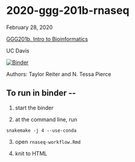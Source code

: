 # 2020-ggg-201b-rnaseq

February 28, 2020  

[GGG201b, Intro to Bioinformatics](https://github.com/ngs-docs/2020-GGG201b-lab)

UC Davis

[![Binder](https://mybinder.org/badge_logo.svg)](https://mybinder.org/v2/gh/ngs-docs/2020-ggg-201b-rnaseq.git/master?urlpath=rstudio)

Authors: Taylor Reiter and N. Tessa Pierce

## To run in binder --

1) start the binder

2) at the command line, run

```
snakemake -j 4 --use-conda
```

3) open `rnaseq-workflow.Rmd`

4) knit to HTML
